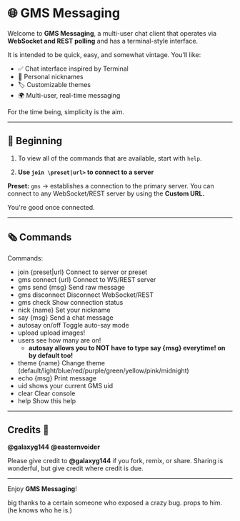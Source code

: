 # 🌐 GMS Messaging

 Welcome to **GMS Messaging**, a multi-user chat client that operates via **WebSocket and REST polling** and has a terminal-style interface.  


 It is intended to be quick, easy, and somewhat vintage. You'll like:
 - ✅ Chat interface inspired by Terminal 
 - 🎨  Personal nicknames 
 - 🏷 Customizable themes  
 - 🌍 Multi-user, real-time messaging  

 For the time being, simplicity is the aim.

 ---

 ## 📖 Beginning

 1. To view all of the commands that are available, start with `help`.

 2. **Use `join \preset|url>` to connect to a server**

 **Preset:** `gms` → establishes a connection to the primary server.
 You can connect to any WebSocket/REST server by using the **Custom URL.**

 You're good once connected.

---
## 🗞️ Commands
Commands:
  - join {preset|url}        Connect to server or preset
  - gms connect {url}     Connect to WS/REST server
  - gms send {msg}        Send raw message
  - gms disconnect        Disconnect WebSocket/REST
  - gms check             Show connection status
  - nick {name}              Set your nickname
  - say {msg}                Send a chat message
  - autosay on/off           Toggle auto-say mode
  - upload                   upload images!
  - users                    see how many are on!
    - **autosay allows you to NOT have to type say {msg} everytime! on by default too!**
  - theme {name}             Change theme (default/light/blue/red/purple/green/yellow/pink/midnight)
  - echo {msg}               Print message
  - uid                       shows your current GMS uid
  - clear                    Clear console
  - help                     Show this help
---

 ## Credits 🙌
 **@galaxyg144**
 **@easternvoider**

 Please give credit to **@galaxyg144** if you fork, remix, or share. Sharing is wonderful, but give credit where credit is due.

 ---

 Enjoy **GMS Messaging**!


big thanks to a certain someone who exposed a crazy bug. props to him. (he knows who he is.)
